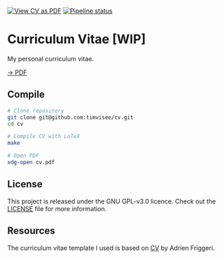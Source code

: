 [![View CV as PDF][badge-pdf]][pdf]
[![Pipeline status][badge-pipeline]][pipeline]

# Curriculum Vitae [WIP]
My personal curriculum vitae.

[→ PDF][pdf]

## Compile
```bash
# Clone repository
git clone git@github.com:timvisee/cv.git
cd cv

# Compile CV with LaTeX
make

# Open PDF
xdg-open cv.pdf
```

## License
This project is released under the GNU GPL-v3.0 licence.
Check out the [LICENSE](LICENSE) file for more information.

## Resources
The curriculum vitae template I used is based on [CV][ref-cv] by Adrien Friggeri.

[badge-pdf]: https://img.shields.io/badge/cv-pdf-blue.svg
[badge-pipeline]: https://gitlab.com/timvisee/cv/badges/master/pipeline.svg
[pipeline]: https://gitlab.com/timvisee/cv/commits/master
[ref-cv]: https://www.latextemplates.com/template/friggeri-resume-cv
[pdf]: https://timvisee.gitlab.io/cv/cv.pdf
